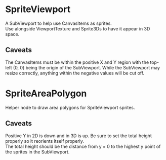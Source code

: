 # SpriteViewport
A SubViewport to help use CanvasItems as sprites.<br>
Use alongside ViewportTexture and Sprite3Ds to have it appear in 3D space.

## Caveats
The CanvasItems must be within the positive X and Y region with the top-left (0, 0) being the origin of the SubViewport. While the SubViewport may resize correctly, anything within the negative values will be cut off.

# SpriteAreaPolygon
Helper node to draw area polygons for SpriteViewport sprites.

## Caveats
Positive Y in 2D is down and in 3D is up. Be sure to set the total height properly so it reorients itself properly.<br>
The total height should be the distance from y = 0 to the highest y point of the sprites in the SubViewport.
